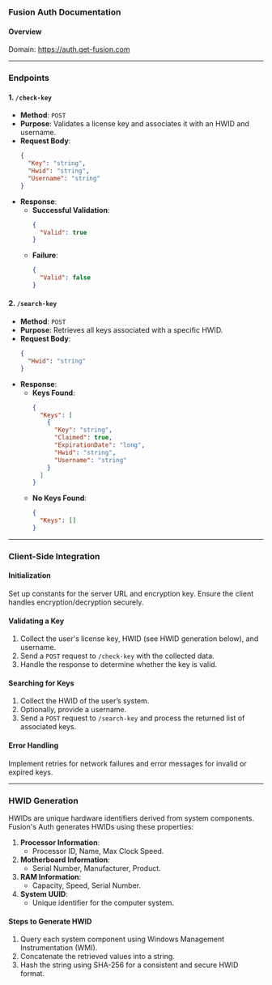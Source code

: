 ### **Fusion Auth Documentation**

#### **Overview**
Domain: https://auth.get-fusion.com

---

### **Endpoints**

#### **1. `/check-key`**
- **Method**: `POST`
- **Purpose**: Validates a license key and associates it with an HWID and username.
- **Request Body**:
  ```json
  {
    "Key": "string",
    "Hwid": "string",
    "Username": "string"
  }
  ```
- **Response**:
  - **Successful Validation**:
    ```json
    {
      "Valid": true
    }
    ```
  - **Failure**:
    ```json
    {
      "Valid": false
    }
    ```

#### **2. `/search-key`**
- **Method**: `POST`
- **Purpose**: Retrieves all keys associated with a specific HWID.
- **Request Body**:
  ```json
  {
    "Hwid": "string"
  }
  ```
- **Response**:
  - **Keys Found**:
    ```json
    {
      "Keys": [
        {
          "Key": "string",
          "Claimed": true,
          "ExpirationDate": "long",
          "Hwid": "string",
          "Username": "string"
        }
      ]
    }
    ```
  - **No Keys Found**:
    ```json
    {
      "Keys": []
    }
    ```

---

### **Client-Side Integration**

#### **Initialization**
Set up constants for the server URL and encryption key. Ensure the client handles encryption/decryption securely.

#### **Validating a Key**
1. Collect the user's license key, HWID (see HWID generation below), and username.
2. Send a `POST` request to `/check-key` with the collected data.
3. Handle the response to determine whether the key is valid.

#### **Searching for Keys**
1. Collect the HWID of the user’s system.
2. Optionally, provide a username.
3. Send a `POST` request to `/search-key` and process the returned list of associated keys.

#### **Error Handling**
Implement retries for network failures and error messages for invalid or expired keys.

---

### **HWID Generation**

HWIDs are unique hardware identifiers derived from system components. Fusion's Auth generates HWIDs using these properties:
1. **Processor Information**:
   - Processor ID, Name, Max Clock Speed.
2. **Motherboard Information**:
   - Serial Number, Manufacturer, Product.
3. **RAM Information**:
   - Capacity, Speed, Serial Number.
4. **System UUID**:
   - Unique identifier for the computer system.

#### **Steps to Generate HWID**
1. Query each system component using Windows Management Instrumentation (WMI).
2. Concatenate the retrieved values into a string.
3. Hash the string using SHA-256 for a consistent and secure HWID format.
